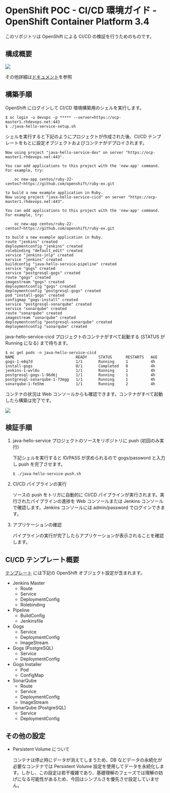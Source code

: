 # OpenShift POC - CI/CD 環境ガイド - OpenShift Container Platform 3.4

このリポジトリは OpenShift による CI/CD の検証を行うためのものです。  

## 構成概要

![](images/env.png)

その他詳細は[ドキュメント](docs/OpenShiftPOC.pptx)を参照

## 構築手順
OpenShift にログインして CI/CD 環境構築用のシェルを実行します。

```
$ oc login -u devops -p ***** --server=https://ocp-master1.rhdevops.net:443
$ ./java-hello-service-setup.sh
```

シェルを実行すると下記のようにプロジェクトが作成された後、CI/CD テンプレートをもとに設定オブジェクトおよびコンテナがデプロイされます。

```
Now using project "java-hello-service-dev" on server "https://ocp-master1.rhdevops.net:443".

You can add applications to this project with the 'new-app' command. For example, try:

    oc new-app centos/ruby-22-centos7~https://github.com/openshift/ruby-ex.git

to build a new example application in Ruby.
Now using project "java-hello-service-cicd" on server "https://ocp-master1.rhdevops.net:443".

You can add applications to this project with the 'new-app' command. For example, try:

    oc new-app centos/ruby-22-centos7~https://github.com/openshift/ruby-ex.git

to build a new example application in Ruby.
route "jenkins" created
deploymentconfig "jenkins" created
rolebinding "default_edit" created
service "jenkins-jnlp" created
service "jenkins" created
buildconfig "java-hello-service-pipeline" created
service "gogs" created
service "postgresql-gogs" created
route "gogs" created
imagestream "gogs" created
deploymentconfig "gogs" created
deploymentconfig "postgresql-gogs" created
pod "install-gogs" created
configmap "gogs-install" created
service "postgresql-sonarqube" created
service "sonarqube" created
route "sonarqube" created
imagestream "sonarqube" created
deploymentconfig "postgresql-sonarqube" created
deploymentconfig "sonarqube" created
```

java-hello-service-cicd プロジェクトのコンテナがすべて起動する (STATUS が Running になる) まで待ちます。

```
$ oc get pods -n java-hello-service-cicd
NAME                           READY     STATUS      RESTARTS   AGE
gogs-1-e8q7d                   1/1       Running     1          4h
install-gogs                   0/1       Completed   0          4h
jenkins-1-wvl0u                1/1       Running     1          4h
postgresql-gogs-1-96d6j        1/1       Running     1          4h
postgresql-sonarqube-1-73mgg   1/1       Running     1          4h
sonarqube-1-fe5hm              1/1       Running     2          4h
```

コンテナの状況は Web コンソールからも確認できます。コンテナがすべて起動したら構築は完了です。

![](images/cicd-pod-status.png)

## 検証手順

1. java-hello-service プロジェクトのソースをリポジトリに push (初回のみ実行)

    下記シェルを実行すると ID/PASS が求められるので gogs/password と入力し push を完了させます。 

    ```
    $ ./java-hello-service-push.sh
    ```

2. CI/CD パイプラインの実行

    ソースの push をトリガに自動的に CI/CD パイプラインが実行されます。実行されたパイプラインの進捗を Web コンソールまたは Jenkins コンソールで確認します。Jenkins コンソールには admin/password でログインできます。

3. アプリケーションの確認

    パイプラインの実行が完了したらアプリケーションが表示されることを確認します。

## CI/CD テンプレート概要

[テンプレート](java-hello-service-template.yaml) には下記の OpenShift オブジェクト設定が含まれます。

- Jenkins Master
    - Route
    - Service
    - DeploymentConfig
    - Rolebinding
- Pipeline
    - BuildConfig
    - Jenkinsfile
- Gogs
    - Service
    - DeploymentConfig
    - ImageStream
- Gogs (PostgreSQL)
    - Service
    - DeploymentConfig
- Gogs Installer
    - Pod
    - ConfigMap
- SonarQube
    - Route
    - Service
    - DeploymentConfig
    - ImageStream
- SonarQube (PostgreSQL)
    - Service
    - DeploymentConfig

## その他の設定
- Persistent Volume について

    コンテナは停止時にデータが消えてしまうため、DB などデータの永続化が必要なコンテナでは Persistent Volume 設定を使用してデータを永続化します。しかし、この設定は若干複雑であり、基礎理解のフェーズでは理解の妨げになる可能性があるため、今回はシンプルさを優先させ設定していません。
